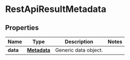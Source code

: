 
# RestApiResultMetadata

## Properties
Name | Type | Description | Notes
------------ | ------------- | ------------- | -------------
**data** | [**Metadata**](Metadata.md) | Generic data object. | 



